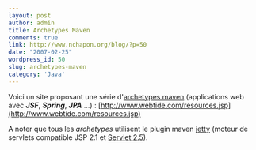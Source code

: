 ```yaml
---
layout: post
author: admin
title: Archetypes Maven
comments: true
link: http://www.nchapon.org/blog/?p=50
date: "2007-02-25"
wordpress_id: 50
slug: archetypes-maven
category: 'Java'
---
```


Voici un site proposant une série d'[archetypes maven](http://maven.apache.org/guides/introduction/introduction-to-archetypes.html) (applications web avec **_JSF_**, _**Spring**_, **_JPA_** ...) :
[http://www.webtide.com/resources.jsp](http://www.webtide.com/resources.jsp)

A noter que tous les _archetypes_ utilisent le plugin maven [jetty](http://www.mortbay.org/) (moteur de servlets compatible JSP 2.1 et [Servlet 2.5](http://www.javaworld.com/javaworld/jw-01-2006/jw-0102-servlet.html)).

